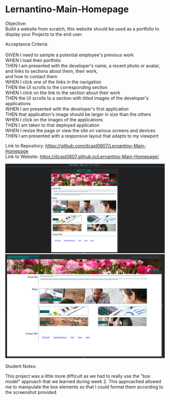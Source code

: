 # Lernantino-Main-Homepage

Objective: </br>
Build a website from scratch, this website should be used as a portfolio to display your Projects to the end user.</br>


Acceptance Criteria: </br>
</br>
GIVEN I need to sample a potential employee's previous work</br>
WHEN I load their portfolio</br>
THEN I am presented with the developer's name, a recent photo or avatar, and links to sections about them, their work, </br>and how to contact them</br>
WHEN I click one of the links in the navigation</br>
THEN the UI scrolls to the corresponding section</br>
WHEN I click on the link to the section about their work</br>
THEN the UI scrolls to a section with titled images of the developer's applications</br>
WHEN I am presented with the developer's first application</br>
THEN that application's image should be larger in size than the others</br>
WHEN I click on the images of the applications</br>
THEN I am taken to that deployed application</br>
WHEN I resize the page or view the site on various screens and devices</br>
THEN I am presented with a responsive layout that adapts to my viewport</br>


Link to Repository: https://github.com/dcast0607/Lernantino-Main-Homepage </br>
Link to Website: https://dcast0607.github.io/Lernantino-Main-Homepage/ </br>

![Alt text](./assets/images/Lernantino%20Screenshot%201.png?raw=true "Lernantino Screenshot1") </br>
![Alt text](./assets/images/Lernantino%20Screenshot%202.png?raw=true "Lernantino Screenshot2") </br>


Student Notes: 

This project was a little more difficult as we had to really use the "box model" approach that we learned during week 2. This approached allowed me to manipulate the box elements so that I could format them according to the screenshot provided. 
